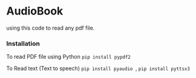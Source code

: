 # AudioBook

using this code to read any pdf file.

### Installation
To read PDF file using Python
` pip install pypdf2
`

To Read text (Text to speech)
` pip install pyaudio 
`,
` pip install pyttsx3
`
